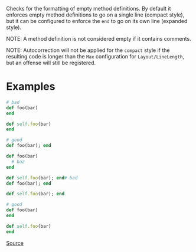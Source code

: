 
Checks for the formatting of empty method definitions.
By default it enforces empty method definitions to go on a single
line (compact style), but it can be configured to enforce the `end`
to go on its own line (expanded style).

NOTE: A method definition is not considered empty if it contains
comments.

NOTE: Autocorrection will not be applied for the `compact` style
if the resulting code is longer than the `Max` configuration for
`Layout/LineLength`, but an offense will still be registered.

# Examples

```ruby
# bad
def foo(bar)
end

def self.foo(bar)
end

# good
def foo(bar); end

def foo(bar)
  # baz
end

def self.foo(bar); end# bad
def foo(bar); end

def self.foo(bar); end

# good
def foo(bar)
end

def self.foo(bar)
end
```

[Source](http://www.rubydoc.info/gems/rubocop/RuboCop/Cop/Style/EmptyMethod)